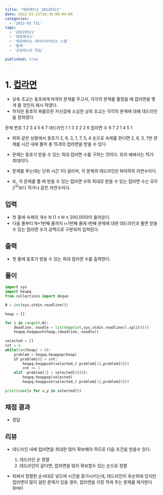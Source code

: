 ```yaml
---
title: "제로베이스 20220321"
date: 2022-03-21T18:30:00-04:00
categories:
  - '2022-03 TIL'
tags:
  - '20220321'
  - '제로베이스'
  - '제로베이스 데이터사이언스 스쿨'
  - '통계'
  - '코딩테스트 연습'

published: true
---
```


# 1. [컵라면](https://www.acmicpc.net/problem/1781)


* 상욱 조교는 동호에게 N개의 문제를 주고서, 각각의 문제를 풀었을 때 컵라면을 몇 개 줄 것인지 제시 하였다. 
* 하지만 동호의 찌를듯한 자신감에 소심한 상욱 조교는 각각의 문제에 대해 데드라인을 정하였다.

문제 번호	1	2	3	4	5	6	7
데드라인	1	1	3	3	2	2	6
컵라면 수	6	7	2	1	4	5	1

* 위와 같은 상황에서 동호가 2, 6, 3, 1, 7, 5, 4 순으로 숙제를 한다면 2, 6, 3, 7번 문제를 시간 내에 풀어 총 15개의 컵라면을 받을 수 있다.

* 문제는 동호가 받을 수 있는 최대 컵라면 수를 구하는 것이다. 위의 예에서는 15가 최대이다.

* 문제를 푸는데는 단위 시간 1이 걸리며, 각 문제의 데드라인은 N이하의 자연수이다.
* 또, 각 문제를 풀 때 받을 수 있는 컵라면 수와 최대로 받을 수 있는 컵라면 수는 모두 2<sup>31</sup>보다 작거나 같은 자연수이다.

## 입력

* 첫 줄에 숙제의 개수 N (1 ≤ N ≤ 200,000)이 들어온다. 
* 다음 줄부터 N+1번째 줄까지 i+1번째 줄에 i번째 문제에 대한 데드라인과 풀면 받을 수 있는 컵라면 수가 공백으로 구분되어 입력된다.


## 출력

* 첫 줄에 동호가 받을 수 있는 최대 컵라면 수를 출력한다.

## 풀이

```py
import sys
import heapq
from collections import deque

N = int(sys.stdin.readline())
 
heap = []

for i in range(0,N):
	deadline, noodle = list(map(int,sys.stdin.readline().split()))	
	heapq.heappush(heap,(deadline,-noodle))
 
selected = []
cnt = 0
while(len(heap) > 0):
	problem = heapq.heappop(heap)
	if problem[0] > cnt:
		heapq.heappush(selected,(-problem[1],problem[0]))
		cnt += 1
	elif -problem[1] > selected[0][0]:
		heapq.heappop(selected)
		heapq.heappush(selected,(-problem[1],problem[0]))
 
print(sum([x for x,y in selected]))
```

## 채점 결과

* 정답

## 리뷰

* 데드라인 내에 컵라면을 최대한 많이 확보해야 하므로 다음 조건을 얻을수 있다.
	1. 데드라인 순 정렬
	2. 데드라인이 같다면, 컵라면을 많이 확보할수 있는 순으로 정렬

* 위에서 정렬한 순서대로 넣으며 시간을 증가시키는데, 데드라인이 후순위에 있지만 컵라면이 많이 걸린 문제가 있을 경우, 컵라면을 가장 적게 주는 문제를 제거한다(pop)









